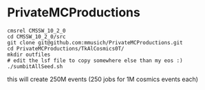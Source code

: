# PrivateMCProductions

```
cmsrel CMSSW_10_2_0
cd CMSSW_10_2_0/src
git clone git@github.com:mmusich/PrivateMCProductions.git
cd PrivateMCProductions/TkAlCosmics0T/
mkdir outfiles
# edit the lsf file to copy somewhere else than my eos :)
./sumbitAllSeed.sh
```

this will create 250M events (250 jobs for 1M cosmics events each)
